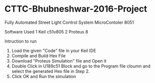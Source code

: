 # CTTC-Bhubneshwar-2016-Project
Fully Automated Street Light Control System MicroContoler 8051  


Software Used
1  Keil c51v805
2  Proteus 8

Intruction to run

1. Load the given "Code" file in your Keil IDE
2. Compile and Build Hex File
3. Download "Proteus Simulation" file and Open it
4. Double Click in U189c51 Block and go to the Program file cloumn and select the generated Hex file in Step 2.
5. Click OK and Run the simulation
